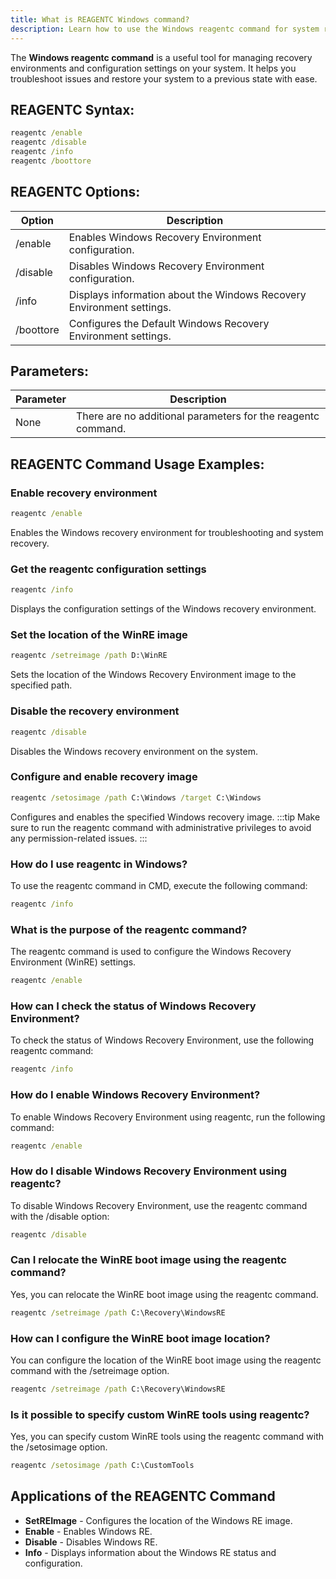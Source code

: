```yaml
---
title: What is REAGENTC Windows command?
description: Learn how to use the Windows reagentc command for system recovery and configuration settings.
---
```


The **Windows reagentc command** is a useful tool for managing recovery environments and configuration settings on your system. It helps you troubleshoot issues and restore your system to a previous state with ease.

## REAGENTC Syntax:
```cmd
reagentc /enable
reagentc /disable
reagentc /info
reagentc /boottore
```

## REAGENTC Options:
| Option      | Description                      |
|-------------|----------------------------------|
| /enable     | Enables Windows Recovery Environment configuration. |
| /disable    | Disables Windows Recovery Environment configuration. |
| /info       | Displays information about the Windows Recovery Environment settings. |
| /boottore   | Configures the Default Windows Recovery Environment settings.  |

## Parameters:
| Parameter    | Description                             |
|--------------|-----------------------------------------|
| None         | There are no additional parameters for the reagentc command. |
## REAGENTC Command Usage Examples:
### Enable recovery environment
```cmd
reagentc /enable
```
Enables the Windows recovery environment for troubleshooting and system recovery.

### Get the reagentc configuration settings
```cmd
reagentc /info
```
Displays the configuration settings of the Windows recovery environment.

### Set the location of the WinRE image
```cmd
reagentc /setreimage /path D:\WinRE
```
Sets the location of the Windows Recovery Environment image to the specified path.

### Disable the recovery environment
```cmd
reagentc /disable
```
Disables the Windows recovery environment on the system.

### Configure and enable recovery image
```cmd
reagentc /setosimage /path C:\Windows /target C:\Windows
```
Configures and enables the specified Windows recovery image.
:::tip
Make sure to run the reagentc command with administrative privileges to avoid any permission-related issues.
:::

### How do I use reagentc in Windows?
To use the reagentc command in CMD, execute the following command:
```cmd
reagentc /info
```

### What is the purpose of the reagentc command?
The reagentc command is used to configure the Windows Recovery Environment (WinRE) settings.
```cmd
reagentc /enable
```

### How can I check the status of Windows Recovery Environment?
To check the status of Windows Recovery Environment, use the following reagentc command:
```cmd
reagentc /info
```

### How do I enable Windows Recovery Environment?
To enable Windows Recovery Environment using reagentc, run the following command:
```cmd
reagentc /enable
```

### How do I disable Windows Recovery Environment using reagentc?
To disable Windows Recovery Environment, use the reagentc command with the /disable option:
```cmd
reagentc /disable
```

### Can I relocate the WinRE boot image using the reagentc command?
Yes, you can relocate the WinRE boot image using the reagentc command.
```cmd
reagentc /setreimage /path C:\Recovery\WindowsRE
```

### How can I configure the WinRE boot image location?
You can configure the location of the WinRE boot image using the reagentc command with the /setreimage option.
```cmd
reagentc /setreimage /path C:\Recovery\WindowsRE
```

### Is it possible to specify custom WinRE tools using reagentc?
Yes, you can specify custom WinRE tools using the reagentc command with the /setosimage option.
```cmd
reagentc /setosimage /path C:\CustomTools
```
## Applications of the REAGENTC Command

- **SetREImage** - Configures the location of the Windows RE image.
- **Enable** - Enables Windows RE.
- **Disable** - Disables Windows RE.
- **Info** - Displays information about the Windows RE status and configuration.